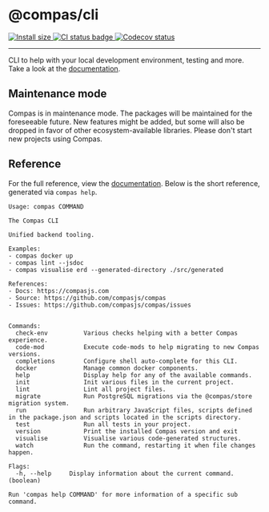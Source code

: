 # @compas/cli

<p>
  <a href="https://packagephobia.com/result?p=@compas/cli" target="_blank">
    <img src="https://packagephobia.com/badge?p=@compas/cli" alt="Install size">
  </a>

  <a href="https://github.com/compasjs/compas/actions/workflows/checks.yml" target="_blank">
    <img src="https://github.com/compasjs/compas/actions/workflows/checks.yml/badge.svg" alt="CI status badge">
  </a>
  <a href="https://codecov.io/gh/compasjs/compas" target="_blank">
    <img src="https://codecov.io/gh/compasjs/compas/branch/main/graph/badge.svg?token=81D84CV04U" alt="Codecov status">
  </a>
</p>

---

CLI to help with your local development environment, testing and more. Take a
look at the [documentation](https://compasjs.com/getting-started.html).

## Maintenance mode

Compas is in maintenance mode. The packages will be maintained for the
foreseeable future. New features might be added, but some will also be dropped
in favor of other ecosystem-available libraries. Please don't start new projects
using Compas.

## Reference

For the full reference, view the
[documentation](https://compasjs.com/references/cli.html). Below is the short
reference, generated via `compas help`.

```
Usage: compas COMMAND

The Compas CLI

Unified backend tooling.

Examples:
- compas docker up
- compas lint --jsdoc
- compas visualise erd --generated-directory ./src/generated

References:
- Docs: https://compasjs.com
- Source: https://github.com/compasjs/compas
- Issues: https://github.com/compasjs/compas/issues


Commands:
  check-env          Various checks helping with a better Compas experience.
  code-mod           Execute code-mods to help migrating to new Compas versions.
  completions        Configure shell auto-complete for this CLI.
  docker             Manage common docker components.
  help               Display help for any of the available commands.
  init               Init various files in the current project.
  lint               Lint all project files.
  migrate            Run PostgreSQL migrations via the @compas/store migration system.
  run                Run arbitrary JavaScript files, scripts defined in the package.json and scripts located in the scripts directory.
  test               Run all tests in your project.
  version            Print the installed Compas version and exit
  visualise          Visualise various code-generated structures.
  watch              Run the command, restarting it when file changes happen.

Flags:
  -h, --help     Display information about the current command. (boolean)

Run 'compas help COMMAND' for more information of a specific sub command.
```
